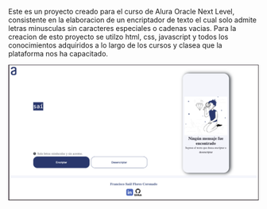 Este es un proyecto creado para el curso de Alura Oracle Next Level, consistente en la elaboracion de un encriptador de texto el cual solo admite letras minusculas sin caracteres especiales o cadenas vacias.
Para la creacion de esto proyecto se utilzo html, css, javascript y todos los conocimientos adquiridos a lo largo de los cursos y clasea que la plataforma nos ha capacitado. 

![ Encriptador de Texto](https://github.com/Reisk0/Encriptador-de-Texto-One-Challenge/blob/master/Captura%20encriptador%20de%20texto.png?raw=true)
